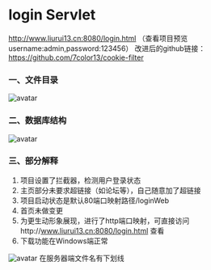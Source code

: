 # login Servlet

http://www.liurui13.cn:8080/login.html  （查看项目预览username:admin,password:123456）
改进后的github链接： https://github.com/7color13/cookie-filter   

### 一、文件目录

![avatar](http://www.liurui13.cn/img/source.png)



### 二、数据库结构

![avatar](http://www.liurui13.cn/img/sql.png)


### 三、部分解释

1. 项目设置了拦截器，检测用户登录状态
2. 主页部分未要求超链接（如论坛等），自己随意加了超链接
3. 项目启动状态是默认80端口映射路径/loginWeb
4. 首页未做变更
5. 为更生动形象展现，进行了http端口映射，可直接访问http://www.liurui13.cn:8080/login.html  查看
6. 下载功能在Windows端正常

![avatar](http://www.liurui13.cn/img/download.png)
在服务器端文件名有下划线

